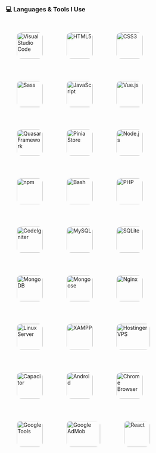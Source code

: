 <h3>💻 Languages & Tools I Use</h3>

<div align="left">
  <!-- VSCode -->
  <img src="https://cdn.jsdelivr.net/gh/devicons/devicon/icons/vscode/vscode-original.svg" width="70" height="70" style="border-radius:12px; margin:30px;" title="Visual Studio Code" />

  <!-- HTML5 -->
  <img src="https://cdn.jsdelivr.net/gh/devicons/devicon/icons/html5/html5-original.svg" width="70" height="70" style="border-radius:12px; margin:30px;" title="HTML5" />

  <!-- CSS3 -->
  <img src="https://cdn.jsdelivr.net/gh/devicons/devicon/icons/css3/css3-original.svg" width="70" height="70" style="border-radius:12px; margin:30px;" title="CSS3" />

  <!-- Sass -->
  <img src="https://cdn.jsdelivr.net/gh/devicons/devicon/icons/sass/sass-original.svg" width="70" height="70" style="border-radius:12px; margin:30px;" title="Sass" />

  <!-- JavaScript -->
  <img src="https://cdn.jsdelivr.net/gh/devicons/devicon/icons/javascript/javascript-original.svg" width="70" height="70" style="border-radius:12px; margin:30px;" title="JavaScript" />

  <!-- Vue.js -->
  <img src="https://cdn.jsdelivr.net/gh/devicons/devicon/icons/vuejs/vuejs-original.svg" width="70" height="70" style="border-radius:12px; margin:30px;" title="Vue.js" />

  <!-- Quasar Framework (using Vue.js icon as placeholder) -->
  <img src="https://cdn.jsdelivr.net/gh/devicons/devicon/icons/vuejs/vuejs-original.svg" width="70" height="70" style="border-radius:12px; margin:30px;" title="Quasar Framework" />

  <!-- Pinia -->
  <img src="https://pinia.vuejs.org/logo.svg" width="70" height="70" style="border-radius:12px; margin:30px;" title="Pinia Store" />

  <!-- Node.js -->
  <img src="https://cdn.jsdelivr.net/gh/devicons/devicon/icons/nodejs/nodejs-original.svg" width="70" height="70" style="border-radius:12px; margin:30px;" title="Node.js" />

  <!-- npm -->
  <img src="https://cdn.jsdelivr.net/gh/devicons/devicon/icons/npm/npm-original-wordmark.svg" width="70" height="70" style="border-radius:12px; margin:30px;" title="npm" />

  <!-- Bash -->
  <img src="https://cdn.jsdelivr.net/gh/devicons/devicon/icons/bash/bash-original.svg" width="70" height="70" style="border-radius:12px; margin:30px;" title="Bash" />

  <!-- PHP -->
  <img src="https://cdn.jsdelivr.net/gh/devicons/devicon/icons/php/php-original.svg" width="70" height="70" style="border-radius:12px; margin:30px;" title="PHP" />

  <!-- CodeIgniter -->
  <img src="https://cdn.jsdelivr.net/gh/devicons/devicon/icons/codeigniter/codeigniter-plain.svg" width="70" height="70" style="border-radius:12px; margin:30px;" title="CodeIgniter" />

  <!-- MySQL -->
  <img src="https://cdn.jsdelivr.net/gh/devicons/devicon/icons/mysql/mysql-original.svg" width="70" height="70" style="border-radius:12px; margin:30px;" title="MySQL" />

  <!-- SQLite -->
  <img src="https://cdn.jsdelivr.net/gh/devicons/devicon/icons/sqlite/sqlite-original.svg" width="70" height="70" style="border-radius:12px; margin:30px;" title="SQLite" />

  <!-- MongoDB -->
  <img src="https://cdn.jsdelivr.net/gh/devicons/devicon/icons/mongodb/mongodb-original.svg" width="70" height="70" style="border-radius:12px; margin:30px;" title="MongoDB" />

  <!-- Mongoose -->
  <img src="https://cdn.jsdelivr.net/gh/devicons/devicon/icons/mongoose/mongoose-original.svg" width="70" height="70" style="border-radius:12px; margin:30px;" title="Mongoose" />

  <!-- Nginx -->
  <img src="https://cdn.jsdelivr.net/gh/devicons/devicon/icons/nginx/nginx-original.svg" width="70" height="70" style="border-radius:12px; margin:30px;" title="Nginx" />

  <!-- Linux -->
  <img src="https://cdn.jsdelivr.net/gh/devicons/devicon/icons/linux/linux-original.svg" width="70" height="70" style="border-radius:12px; margin:30px;" title="Linux Server" />

  <!-- XAMPP -->
  <img src="https://upload.wikimedia.org/wikipedia/commons/7/7e/XAMPP_logo.svg" width="70" height="70" style="border-radius:12px; margin:30px;" title="XAMPP" />

  <!-- Hostinger -->
  <img src="https://assets.hostinger.com/images/logo-h-dark.svg" width="90" height="70" style="border-radius:12px; margin:30px;" title="Hostinger VPS" />

  <!-- Capacitor -->
  <img src="https://cdn.jsdelivr.net/gh/devicons/devicon/icons/capacitor/capacitor-original.svg" width="70" height="70" style="border-radius:12px; margin:30px;" title="Capacitor" />

  <!-- Android -->
  <img src="https://upload.wikimedia.org/wikipedia/commons/d/d7/Android_robot.svg" width="70" height="70" style="border-radius:12px; margin:30px;" title="Android" />

  <!-- Google Chrome -->
  <img src="https://cdn.jsdelivr.net/gh/devicons/devicon/icons/chrome/chrome-original.svg" width="70" height="70" style="border-radius:12px; margin:30px;" title="Chrome Browser" />

  <!-- Google -->
  <img src="https://cdn.jsdelivr.net/gh/devicons/devicon/icons/google/google-original.svg" width="70" height="70" style="border-radius:12px; margin:30px;" title="Google Tools" />

  <!-- Google AdMob -->
  <img src="https://upload.wikimedia.org/wikipedia/commons/f/f7/Google_AdMob_logo.svg" width="90" height="70" style="border-radius:12px; margin:30px;" title="Google AdMob" />

  <!-- React (if used) -->
  <img src="https://cdn.jsdelivr.net/gh/devicons/devicon/icons/react/react-original.svg" width="70" height="70" style="border-radius:12px; margin:30px;" title="React" />
</div>

